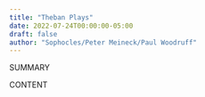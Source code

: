 ```yaml
---
title: "Theban Plays"
date: 2022-07-24T00:00:00-05:00
draft: false
author: "Sophocles/Peter Meineck/Paul Woodruff"
---
```


SUMMARY

<!--more-->

CONTENT